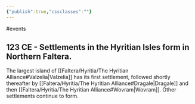 ```yaml
---
{"publish":true,"cssclasses":""}
---
```



#events

## 123 CE - Settlements in the Hyritian Isles form in Northern Faltera.

The largest island of [[Faltera/Hyritia/The Hyritian Alliance#Valzelia\|Valzelia]] has its first settlement, followed shortly thereafter by [[Faltera/Hyritia/The Hyritian Alliance#Dragale\|Dragale]] and then [[Faltera/Hyritia/The Hyritian Alliance#Wovram\|Wovram]]. Other settlements continue to form.
